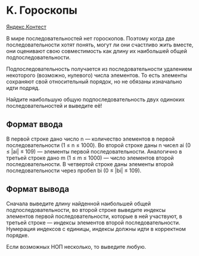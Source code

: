 # K. Гороскопы

[Яндекс.Контест](https://contest.yandex.ru/contest/25596/problems/K/)

В мире последовательностей нет гороскопов. Поэтому когда две последовательности хотят понять, могут ли они счастливо жить вместе, они оценивают свою совместимость как длину их наибольшей общей подпоследовательности.

Подпоследовательность получается из последовательности удалением некоторого (возможно, нулевого) числа элементов. То есть элементы сохраняют свой относительный порядок, но не обязаны изначально идти подряд.

Найдите наибольшую общую подпоследовательность двух одиноких последовательностей и выведите её!

## Формат ввода

В первой строке дано число n — количество элементов в первой последовательности (1 ≤ n ≤ 1000). Во второй строке даны n чисел ai (0 ≤ |ai| ≤ 109) — элементы первой последовательности. Аналогично в третьей строке дано m (1 ≤ m ≤ 1000) — число элементов второй последовательности. В четвертой строке даны элементы второй последовательности через пробел bi (0 ≤ |bi| ≤ 109).

## Формат вывода

Сначала выведите длину найденной наибольшей общей подпоследовательности, во второй строке выведите индексы элементов первой последовательности, которые в ней участвуют, в третьей строке — индексы элементов второй последовательности. Нумерация индексов с единицы, индексы должны идти в корректном порядке.

Если возможных НОП несколько, то выведите любую.
